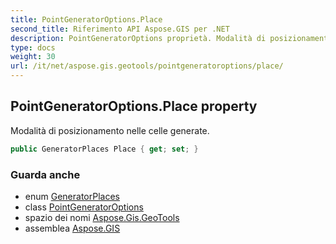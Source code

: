 ```yaml
---
title: PointGeneratorOptions.Place
second_title: Riferimento API Aspose.GIS per .NET
description: PointGeneratorOptions proprietà. Modalità di posizionamento nelle celle generate.
type: docs
weight: 30
url: /it/net/aspose.gis.geotools/pointgeneratoroptions/place/
---
```

## PointGeneratorOptions.Place property

Modalità di posizionamento nelle celle generate.

```csharp
public GeneratorPlaces Place { get; set; }
```

### Guarda anche

* enum [GeneratorPlaces](../../generatorplaces/)
* class [PointGeneratorOptions](../)
* spazio dei nomi [Aspose.Gis.GeoTools](../../pointgeneratoroptions/)
* assemblea [Aspose.GIS](../../../)


